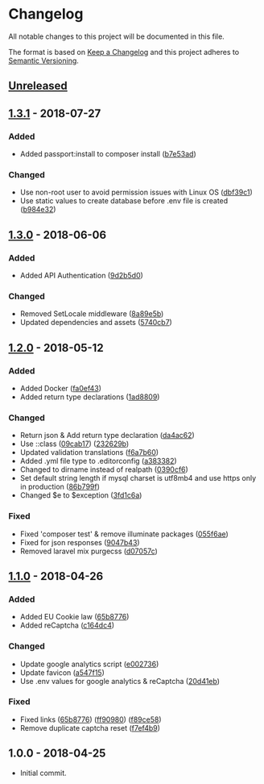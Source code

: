 # Changelog
All notable changes to this project will be documented in this file.

The format is based on [Keep a Changelog](https://keepachangelog.com/en/1.0.0/)
and this project adheres to [Semantic Versioning](https://semver.org/spec/v2.0.0.html).

## [Unreleased]

## [1.3.1]  - 2018-07-27

### Added
- Added passport:install to composer install ([b7e53ad](https://github.com/FaZeRs/naurislinde.com/commit/b7e53ad3152efa1307f3d00c12054e55543c75f0))

### Changed
- Use non-root user to avoid permission issues with Linux OS ([dbf39c1](https://github.com/FaZeRs/naurislinde.com/commit/dbf39c1b75d6340db1474419abb9ac83c6311c2a))
- Use static values to create database before .env file is created  ([b984e32](https://github.com/FaZeRs/naurislinde.com/commit/b984e3276ec2e82ca1d17383ffbc3a9c7cb06556))

## [1.3.0]  - 2018-06-06

### Added
- Added API Authentication ([9d2b5d0](https://github.com/FaZeRs/naurislinde.com/commit/9d2b5d0c53b2485bafd3e2a13936da4229a2053e))

### Changed
- Removed SetLocale middleware ([8a89e5b](https://github.com/FaZeRs/naurislinde.com/commit/8a89e5b5ad6f319eabb6ad5becdc0c5cf2ef7745))
- Updated dependencies and assets ([5740cb7](https://github.com/FaZeRs/naurislinde.com/commit/5740cb7fa22cceec86ec7f856e87f49c1529c1bc))

## [1.2.0]  - 2018-05-12

### Added
- Added Docker ([fa0ef43](https://github.com/FaZeRs/naurislinde.com/commit/fa0ef437ed8f8b402a53e07a23803528f2841b84))
- Added return type declarations ([1ad8809](https://github.com/FaZeRs/naurislinde.com/commit/1ad88097ed0a84b2379f9de6739f07849758fd3e))

### Changed
- Return json & Add return type declaration ([da4ac62](https://github.com/FaZeRs/naurislinde.com/commit/da4ac62483071d6ac4d8f312d9d8bb4abd5cbcf5))
- Use ::class ([09cab17](https://github.com/FaZeRs/naurislinde.com/commit/09cab17ffd98091568d793eadddb35b661bc0907)) ([232629b](https://github.com/FaZeRs/naurislinde.com/commit/232629b6aa161925b9d3520a719fcf434a421ace))
- Updated validation translations ([f6a7b60](https://github.com/FaZeRs/naurislinde.com/commit/f6a7b60b10358f95b8f52871ecafddbfbe837ae0))
- Added .yml file type to .editorconfig ([a383382](https://github.com/FaZeRs/naurislinde.com/commit/a383382aeec7112f3fd86946ab1435a2f7329274))
- Changed to dirname instead of realpath ([0390cf6](https://github.com/FaZeRs/naurislinde.com/commit/0390cf6a1e7049a63637dc83b77007a2e268fffd))
- Set default string length if mysql charset is utf8mb4 and use https only in production ([86b799f](https://github.com/FaZeRs/naurislinde.com/commit/86b799fb8797887efd17b9b8aad55e8ddaa022ba))
- Changed $e to $exception ([3fd1c6a](https://github.com/FaZeRs/naurislinde.com/commit/3fd1c6a709f8376019857a9f05ca660954d24480))

### Fixed
- Fixed 'composer test' & remove illuminate packages ([055f6ae](https://github.com/FaZeRs/naurislinde.com/commit/055f6ae67a11701a5320f2e9dca2fb2c7903c400))
- Fixed for json responses ([9047b43](https://github.com/FaZeRs/naurislinde.com/commit/9047b430b285797a98848957d476ec73a705cdd0))
- Removed laravel mix purgecss ([d07057c](https://github.com/FaZeRs/naurislinde.com/commit/d07057cbb9c003ef48d34c51b9b90fdce8cf8013))

## [1.1.0]  - 2018-04-26

### Added
- Added EU Cookie law ([65b8776](https://github.com/FaZeRs/naurislinde.com/commit/c164dc437db60e6f2cf8617e1efd2edc73d86331))
- Added reCaptcha ([c164dc4](https://github.com/FaZeRs/naurislinde.com/commit/2494af209d1b5410a6d22540b1de4ed7ba214333))

### Changed
- Update google analytics script ([e002736](https://github.com/FaZeRs/naurislinde.com/commit/e002736ea3782cbe3779da7edce6fe1fa19cb23c))
- Update favicon ([a547f15](https://github.com/FaZeRs/naurislinde.com/commit/a547f15913c3bac5069b5fe5d1ca4a13dcf88206))
- Use .env values for google analytics & reCaptcha ([20d41eb](https://github.com/FaZeRs/naurislinde.com/commit/20d41eb1d8159925b084384085da9e29a17c64b5))

### Fixed
- Fixed links ([65b8776](https://github.com/FaZeRs/naurislinde.com/commit/65b8776fb48abca9243ae16ec4ad6bea10f140f7)) ([ff90980](https://github.com/FaZeRs/naurislinde.com/commit/ff90980b82eb22d6c24f08e4a72ade4311a529fb)) ([f89ce58](https://github.com/FaZeRs/naurislinde.com/commit/f89ce584103a9c15af4d3e40466207abe0993948))
- Remove duplicate captcha reset ([f7ef4b9](https://github.com/FaZeRs/naurislinde.com/commit/f7ef4b95c93aa38fb6344321aed40aa4f5629ce4))

## 1.0.0 - 2018-04-25
- Initial commit.

[Unreleased]: https://github.com/fazers/naurislinde.com/compare/1.3.1...HEAD
[1.3.1]: https://github.com/fazers/naurislinde.com/compare/1.3.0...1.3.1
[1.3.0]: https://github.com/fazers/naurislinde.com/compare/1.2.0...1.3.0
[1.2.0]: https://github.com/fazers/naurislinde.com/compare/1.1.0...1.2.0
[1.1.0]: https://github.com/fazers/naurislinde.com/compare/1.0.0...1.1.0
